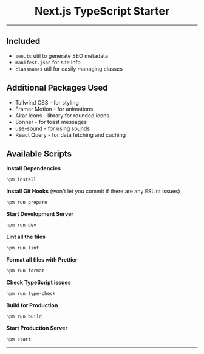 <h1 align="center">
  Next.js TypeScript Starter
</h1>

---

## Included

- `seo.ts` util to generate SEO metadata
- `manifest.json` for site info
- `classnames` util for easily managing classes

## Additional Packages Used

- Tailwind CSS - for styling
- Framer Motion - for animations
- Akar Icons - library for rounded icons
- Sonner - for toast messages
- use-sound - for using sounds
- React Query - for data fetching and caching

## Available Scripts

**Install Dependencies**

```bash
npm install
```

**Install Git Hooks** (won't let you commit if there are any ESLint issues)

```bash
npm run prepare
```

**Start Development Server**

```bash
npm run dev
```

**Lint all the files**

```bash
npm run lint
```

**Format all files with Prettier**

```bash
npm run format
```

**Check TypeScript issues**

```bash
npm run type-check
```

**Build for Production**

```bash
npm run build
```

**Start Production Server**

```bash
npm start
```

---
